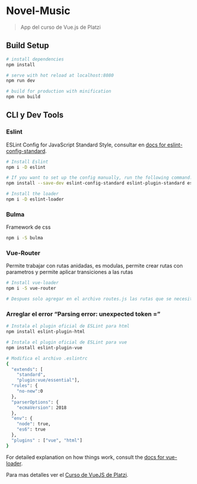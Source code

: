 # Novel-Music

> App del curso de Vue.js de Platzi

## Build Setup

``` bash
# install dependencies
npm install

# serve with hot reload at localhost:8080
npm run dev

# build for production with minification
npm run build
```

## CLI y Dev Tools

### Eslint

ESLint Config for JavaScript Standard Style, consultar en [docs for eslint-config-standard](https://github.com/standard/eslint-config-standard).

``` bash
# Install Eslint
npm i -D eslint

# If you want to set up the config manually, run the following command:
npm install --save-dev eslint-config-standard eslint-plugin-standard eslint-plugin-promise eslint-plugin-import eslint-plugin-node

# Install the loader
npm i -D eslint-loader
```

### Bulma

Framework de css

``` bash
npm i -S bulma
```
### Vue-Router

Permite trabajar con rutas anidadas, es modulas, permite crear rutas con parametros y permite aplicar transiciones a las rutas

``` bash 
# Install vue-loader
npm i -S vue-router

# Despues solo agregar en el archivo routes.js las rutas que se necesiten
```

### Arreglar el error “Parsing error: unexpected token =”

``` bash
# Instala el plugin oficial de ESLint para html
npm install eslint-plugin-html

# Instala el plugin oficial de ESLint para vue
npm install eslint-plugin-vue

# Modifica el archivo .eslintrc
{
  "extends": [
    "standard",
    "plugin:vue/essential"],
  "rules": {
    "no-new":0
  },
  "parserOptions": {
    "ecmaVersion": 2018
  },
  "env": {
    "node": true,
    "es6": true
  },
  "plugins" : ["vue", "html"]
}
```

For detailed explanation on how things work, consult the [docs for vue-loader](http://vuejs.github.io/vue-loader).

Para mas detalles ver el [Curso de VueJS de Platzi](https://platzi.com/clases/vuejs-profesional/).